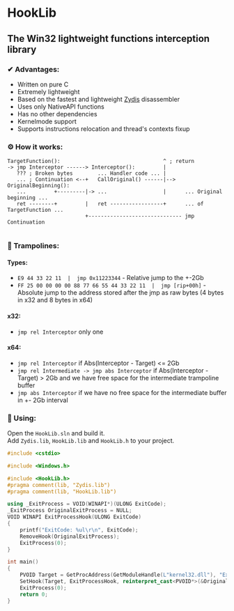 # HookLib
## The Win32 lightweight functions interception library
### ✔ Advantages:
* Written on pure C
* Extremely lightweight
* Based on the fastest and lightweight [Zydis](https://github.com/zyantific/zydis) disassembler
* Uses only NativeAPI functions
* Has no other dependencies
* Kernelmode support
* Supports instructions relocation and thread's contexts fixup
  
### ⚙️ How it works:
```
TargetFunction():                                 ^ ; return
-> jmp Interceptor ------> Interceptor():         |
   ??? ; Broken bytes        ... Handler code ... |
   ... ; Continuation <--+   CallOriginal() ------|--> OriginalBeginning():
   ...         +---------|-> ...                  |      ... Original beginning ...
   ret --------+         |   ret -----------------+      ... of TargetFunction ...
                         +------------------------------ jmp Continuation
   
```
### 🧱 Trampolines:
#### Types:
* `E9 44 33 22 11  |  jmp 0x11223344` - Relative jump to the +-2Gb
* `FF 25 00 00 00 00 88 77 66 55 44 33 22 11  |  jmp [rip+00h]` - Absolute jump to the address stored after the jmp as raw bytes (4 bytes in x32 and 8 bytes in x64)
#### x32:
* `jmp rel Interceptor` only one
#### x64:
* `jmp rel Interceptor` if Abs(Interceptor - Target) <= 2Gb
* `jmp rel Intermediate -> jmp abs Interceptor` if Abs(Interceptor - Target) > 2Gb and we have free space for the intermediate trampoline buffer
* `jmp abs Interceptor` if we have no free space for the intermediate buffer in +- 2Gb interval
### 🧵 Using:
Open the `HookLib.sln` and build it.  
Add `Zydis.lib`, `HookLib.lib` and `HookLib.h` to your project.
```cpp
#include <cstdio>

#include <Windows.h>

#include <HookLib.h>
#pragma comment(lib, "Zydis.lib")
#pragma comment(lib, "HookLib.lib")

using _ExitProcess = VOID(WINAPI*)(ULONG ExitCode);
_ExitProcess OriginalExitProcess = NULL;
VOID WINAPI ExitProcessHook(ULONG ExitCode)
{
    printf("ExitCode: %ul\r\n", ExitCode);
    RemoveHook(OriginalExitProcess);
    ExitProcess(0);
}

int main()
{
    PVOID Target = GetProcAddress(GetModuleHandle(L"kernel32.dll"), "ExitProcess");
    SetHook(Target, ExitProcessHook, reinterpret_cast<PVOID*>(&OriginalExitProcess));
    ExitProcess(0);
    return 0;
}
```

